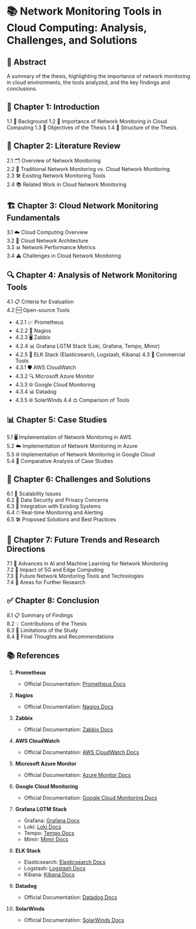 # 📚 Network Monitoring Tools in Cloud Computing: Analysis, Challenges, and Solutions

## 📄 Abstract
A summary of the thesis, highlighting the importance of network monitoring in cloud environments, the tools analyzed, and the key findings and conclusions.

## 🏁 Chapter 1: Introduction
1.1 🎯 Background
1.2 🌟 Importance of Network Monitoring in Cloud Computing
1.3 📝 Objectives of the Thesis
1.4 📑 Structure of the Thesis

## 📖 Chapter 2: Literature Review
2.1 🗂 Overview of Network Monitoring  
2.2 🔄 Traditional Network Monitoring vs. Cloud Network Monitoring  
2.3 🛠 Existing Network Monitoring Tools  
2.4 📚 Related Work in Cloud Network Monitoring  

## 🏗 Chapter 3: Cloud Network Monitoring Fundamentals
3.1 ☁️ Cloud Computing Overview  
3.2 🏢 Cloud Network Architecture  
3.3 📊 Network Performance Metrics  
3.4 ⚠️ Challenges in Cloud Network Monitoring  

## 🔍 Chapter 4: Analysis of Network Monitoring Tools
4.1 📋 Criteria for Evaluation  
4.2 🆓 Open-source Tools
   - 4.2.1 📈 Prometheus
   - 4.2.2 🚦 Nagios
   - 4.2.3 🖥 Zabbix
   - 4.2.4 📊 Grafana LGTM Stack (Loki, Grafana, Tempo, Mimir)
   - 4.2.5 📂 ELK Stack (Elasticsearch, Logstash, Kibana)
4.3 💼 Commercial Tools
   - 4.3.1 🛡 AWS CloudWatch
   - 4.3.2 🔍 Microsoft Azure Monitor
   - 4.3.3 🌐 Google Cloud Monitoring
   - 4.3.4 📊 Datadog
   - 4.3.5 🌐 SolarWinds
4.4 ⚖️ Comparison of Tools  

## 📊 Chapter 5: Case Studies
5.1 🖥 Implementation of Network Monitoring in AWS  
5.2 ☁️ Implementation of Network Monitoring in Azure  
5.3 🌐 Implementation of Network Monitoring in Google Cloud  
5.4 🔬 Comparative Analysis of Case Studies  

## 🚧 Chapter 6: Challenges and Solutions
6.1 📏 Scalability Issues  
6.2 🔐 Data Security and Privacy Concerns  
6.3 🔗 Integration with Existing Systems  
6.4 ⏱ Real-time Monitoring and Alerting  
6.5 🛠 Proposed Solutions and Best Practices  

## 🔮 Chapter 7: Future Trends and Research Directions
7.1 🤖 Advances in AI and Machine Learning for Network Monitoring  
7.2 📶 Impact of 5G and Edge Computing  
7.3 🚀 Future Network Monitoring Tools and Technologies  
7.4 🔬 Areas for Further Research  

## ✅ Chapter 8: Conclusion
8.1 📋 Summary of Findings  
8.2 💡 Contributions of the Thesis  
8.3 🚧 Limitations of the Study  
8.4 🏁 Final Thoughts and Recommendations  

## 📚 References

1. **Prometheus**
   - Official Documentation: [Prometheus Docs](https://prometheus.io/docs/)

2. **Nagios**
   - Official Documentation: [Nagios Docs](https://www.nagios.org/documentation/)

3. **Zabbix**
   - Official Documentation: [Zabbix Docs](https://www.zabbix.com/documentation/current/manual)

4. **AWS CloudWatch**
   - Official Documentation: [AWS CloudWatch Docs](https://docs.aws.amazon.com/AmazonCloudWatch/latest/monitoring/WhatIsCloudWatch.html)

5. **Microsoft Azure Monitor**
   - Official Documentation: [Azure Monitor Docs](https://docs.microsoft.com/en-us/azure/azure-monitor/)

6. **Google Cloud Monitoring**
   - Official Documentation: [Google Cloud Monitoring Docs](https://cloud.google.com/monitoring/docs)

7. **Grafana LGTM Stack**
   - Grafana: [Grafana Docs](https://grafana.com/docs/grafana/latest/)
   - Loki: [Loki Docs](https://grafana.com/docs/loki/latest/)
   - Tempo: [Tempo Docs](https://grafana.com/docs/tempo/latest/)
   - Mimir: [Mimir Docs](https://grafana.com/docs/mimir/latest/)

8. **ELK Stack**
   - Elasticsearch: [Elasticsearch Docs](https://www.elastic.co/guide/en/elasticsearch/reference/current/index.html)
   - Logstash: [Logstash Docs](https://www.elastic.co/guide/en/logstash/current/index.html)
   - Kibana: [Kibana Docs](https://www.elastic.co/guide/en/kibana/current/index.html)

9. **Datadog**
   - Official Documentation: [Datadog Docs](https://docs.datadoghq.com/)

10. **SolarWinds**
    - Official Documentation: [SolarWinds Docs](https://documentation.solarwinds.com/en/success_center/orionplatform/content/core-oriondocumentationhome.htm)
